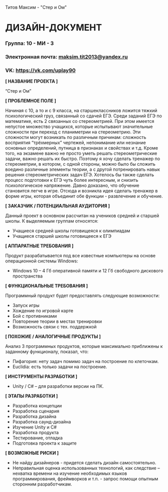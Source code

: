 Титов Максим - "Стер и Ом"
# ДИЗАЙН-ДОКУМЕНТ

### Группа: 10 - МИ - 3
### Электронная почта: maksim.tit2013@yandex.ru
### VK: https://vk.com/uplay90


**[ НАЗВАНИЕ ПРОЕКТА ]**

“Стер и Ом”

**[ ПРОБЛЕМНОЕ ПОЛЕ ]**

Начиная с 10, а то и с 9 класса, на старшеклассников ложится тяжкий психологический груз, связанный со сдачей ЕГЭ. Среди заданий ЕГЭ по математике, есть 2 связанных со стереометрией. При этом имеется непустое множество учащихся, которые испытывают значительные сложности при переход с планиметрии на стереометрию. Эти сложности могут возникать по различным причинам: сложность восприятия “трёхмерных” чертежей, непонимание или незнание основных определений, путница в признаках и свойствах и т.д. Кроме того, на экзамене важно не просто уметь решать стереометрические задачи, важно решать их быстро. Поэтому я хочу сделать тренажер по стереометрии, в котором, с одной стороны, можно было бы сложить воедино различные элементы теории, а с другой потренировать навык решения стереометрических задач ЕГЭ.
Хотелось бы также сделать процесс подготовки к ЕГЭ чуть более интересным, и снизить психологическое напряжение. Давно доказано, что обучение становится легче в игре. Отсюда и возникла идея сделать тренажер в форме игры, которая объединит обе функции - развлечение и обучение.

**[ ЗАКАЗЧИК / ПОТЕНЦИАЛЬНАЯ АУДИТОРИЯ ]**

Данный проект в основном рассчитан на учеников средней и старшей школы. К выделяемым группам относятся:

* Учащиеся средней школы готовищеяся к олимпиадам
* Учащиеся старшей школы готовищееся к ЕГЭ

**[ АППАРАТНЫЕ ТРЕБОВАНИЯ ]** 

Продукт разрабатывается под все известные компьютеры на основе операционной системы Windows:

* Windows 10 – 4 Гб оперативной памяти и 12 Гб свободного дискового пространства 

**[ ФУНКЦИОНАЛЬНЫЕ ТРЕБОВАНИЯ ]**

Программный продукт будет предоставлять следующие возможности:
* Запуск игры
* Хождение по игровой карте
* Бой с противниками 
* Повторение теории в местах тренировки
* Возможность связи с тех. поддержкой

**[ ПОХОЖИЕ / АНАЛОГИЧНЫЕ ПРОДУКТЫ ]**

Анализ 3 программных продуктов, которые максимально приближены к заданному функционалу, показал, что:

* Пифагория: нету задач помимо задач на построение по клеточкам.
*	Euclidia: есть только задачи на построение.

**[ ИНСТРУМЕНТЫ РАЗРАБОТКИ ]**

*	Unity / C# – для разработки версии на ПК.

**[ ЭТАПЫ РАЗРАБОТКИ ]**

* Разработка концепции
* Разработка сценария
* Разработка дизайна
* Разработка саунд-дизайна
* Изучение Unity и C#
* Разработка продукта
*	Тестирование, отладка
*	Подготовка проекта к защите

**[ ВОЗМОЖНЫЕ РИСКИ ]**

* Не найду дизайнеров - придется сделать дизайн самостоятельно.
* Неправильная оценка использованных технологий, как следствие – нехватка времени на изучение необходимых языков программирования, фреймворков и т.п. - запрос помощи опытным сторонним разработчикам.
